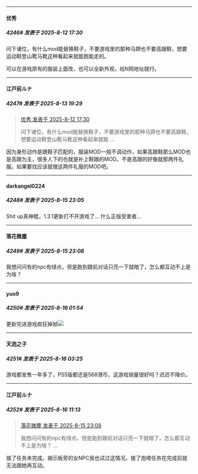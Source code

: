 ﻿
*****

####  优秀  
##### 4246#       发表于 2025-8-12 17:30

问下诸位，有什么mod能替换鞋子，不要游戏里的那种马蹄也不要高跟鞋，想要运动鞋登山靴马靴这种看起来就能跑能走的。

可以在游戏原有的服装上面改，也可以全新外观，给N网地址就行。


*****

####  江戸前ルナ  
##### 4247#       发表于 2025-8-13 19:29

<blockquote><a href="httphttps://stage1st.com/2b/forum.php?mod=redirect&amp;goto=findpost&amp;pid=68254966&amp;ptid=1978008" target="_blank">优秀 发表于 2025-8-12 17:30</a>

问下诸位，有什么mod能替换鞋子，不要游戏里的那种马蹄也不要高跟鞋，想要运动鞋登山靴马靴这种看起来就能 ...</blockquote>
因为身形动作是跟鞋子匹配的，服装MOD一般不调动作，如果高跟鞋那么MOD也是高跟为主，很多人下的也就是补上鞋跟的MOD。不是高跟的好像就那两件礼服。如果要找应该就搜这两件礼服的MOD吧。


*****

####  darkangel0224  
##### 4248#       发表于 2025-8-15 23:05

Shit up真神棍，1.3.1更新打不开游戏了… 什么正版受害者…

*****

####  落花微塵  
##### 4249#       发表于 2025-8-15 23:08

我想问问有的npc有绿点，但是跑到跟前对话只亮一下就暗了，怎么都互动不上是为啥？


*****

####  yuo9  
##### 4250#       发表于 2025-8-16 01:54

更新完进游戏疯狂掉帧<img src="https://static.stage1st.com/image/smiley/face2017/020.png" referrerpolicy="no-referrer">


*****

####  天选之子  
##### 4251#       发表于 2025-8-16 03:25

游戏都发售一年多了，PS5版都还是568港币，这游戏销量很好吗？迟迟不降价。


*****

####  江戸前ルナ  
##### 4252#       发表于 2025-8-16 11:13

<blockquote><a href="httphttps://stage1st.com/2b/forum.php?mod=redirect&amp;goto=findpost&amp;pid=68272029&amp;ptid=1978008" target="_blank">落花微塵 发表于 2025-8-15 23:08</a>

我想问问有的npc有绿点，但是跑到跟前对话只亮一下就暗了，怎么都互动不上是为啥？ ...</blockquote>
接了任务未完成。揭示板旁的女NPC我也试过这情况。接了炮塔任务在完成前就无法跟她再互动。

